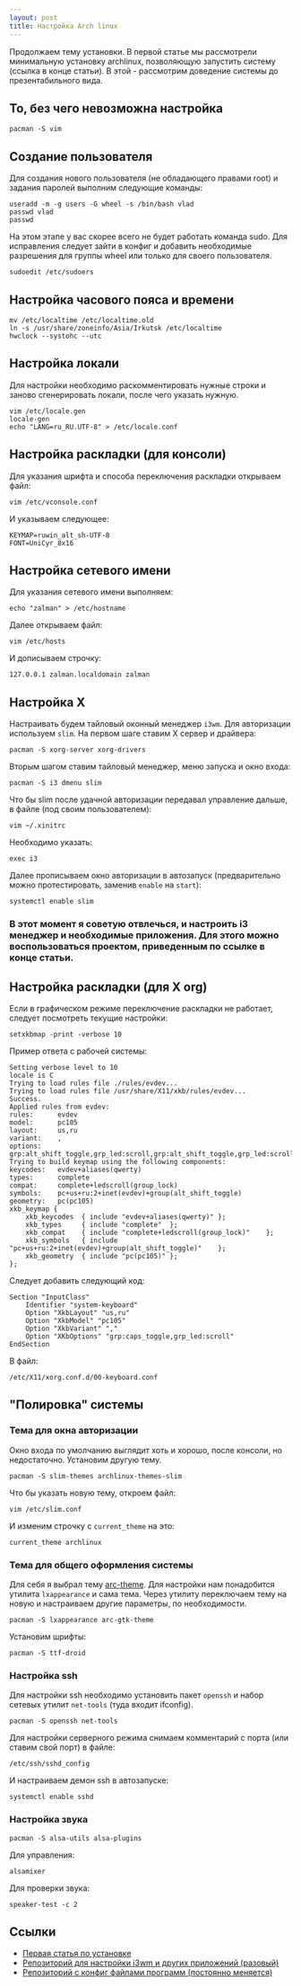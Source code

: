 ```yaml
---
layout: post
title: Настройка Arch linux
---
```


Продолжаем тему установки. В первой статье мы рассмотрели минимальную установку archlinux, позволяющую запустить систему (ссылка в конце статьи). В этой - рассмотрим доведение системы до презентабильного вида.

## То, без чего невозможна настройка

```
pacman -S vim
```

## Создание пользователя

Для создания нового пользователя (не обладающего правами root) и задания паролей выполним следующие команды:

```
useradd -m -g users -G wheel -s /bin/bash vlad
passwd vlad
passwd
```

На этом этапе у вас скорее всего не будет работать команда sudo. Для исправления следует зайти в конфиг и добавить необходимые разрешения для группы wheel или только для своего пользователя.

```
sudoedit /etc/sudoers
```

## Настройка часового пояса и времени

```
mv /etc/localtime /etc/localtime.old
ln -s /usr/share/zoneinfo/Asia/Irkutsk /etc/localtime
hwclock --systohc --utc
```

## Настройка локали

Для настройки необходимо раскомментировать нужные строки и заново сгенерировать локали, после чего указать нужную.

```
vim /etc/locale.gen
locale-gen
echo "LANG=ru_RU.UTF-8" > /etc/locale.conf
```

## Настройка раскладки (для консоли)

Для указания шрифта и способа переключения раскладки открываем файл:

```
vim /etc/vconsole.conf
```

И указываем следующее:

```
KEYMAP=ruwin_alt_sh-UTF-8
FONT=UniCyr_8x16
```

## Настройка сетевого имени

Для указания сетевого имени выполняем:

```
echo "zalman" > /etc/hostname
```

Далее открываем файл:

```
vim /etc/hosts
```

И дописываем строчку:

```
127.0.0.1 zalman.localdomain zalman
```

## Настройка X

Настраивать будем тайловый оконный менеджер `i3wm`. Для авторизации используем `slim`. На первом шаге ставим X сервер и драйвера:

```
pacman -S xorg-server xorg-drivers
```

Вторым шагом ставим тайловый менеджер, меню запуска и окно входа:

```
pacman -S i3 dmenu slim
```

Что бы slim после удачной авторизации передавал управление дальше, в файле (под своим пользователем):

```
vim ~/.xinitrc
```

Необходимо указать:

```
exec i3
```

Далее прописываем окно авторизации в автозапуск (предварительно можно протестировать, заменив `enable` на `start`):

```
systemctl enable slim
```

### В этот момент я советую отвлечься, и настроить i3 менеджер и необходимые приложения. Для этого можно воспользоваться проектом, приведенным по ссылке в конце статьи.

## Настройка раскладки (для Х org)

Если в графическом режиме переключение раскладки не работает, следует посмотреть текущие настройки:

```
setxkbmap -print -verbose 10
```

Пример ответа с рабочей системы:

```
Setting verbose level to 10
locale is C
Trying to load rules file ./rules/evdev...
Trying to load rules file /usr/share/X11/xkb/rules/evdev...
Success.
Applied rules from evdev:
rules:      evdev
model:      pc105
layout:     us,ru
variant:    ,
options:    grp:alt_shift_toggle,grp_led:scroll,grp:alt_shift_toggle,grp_led:scroll
Trying to build keymap using the following components:
keycodes:   evdev+aliases(qwerty)
types:      complete
compat:     complete+ledscroll(group_lock)
symbols:    pc+us+ru:2+inet(evdev)+group(alt_shift_toggle)
geometry:   pc(pc105)
xkb_keymap {
	xkb_keycodes  { include "evdev+aliases(qwerty)"	};
	xkb_types     { include "complete"	};
	xkb_compat    { include "complete+ledscroll(group_lock)"	};
	xkb_symbols   { include "pc+us+ru:2+inet(evdev)+group(alt_shift_toggle)"	};
	xkb_geometry  { include "pc(pc105)"	};
};
```

Следует добавить следующий код:

```
Section "InputClass"
    Identifier "system-keyboard"
	Option "XkbLayout" "us,ru"
	Option "XkbModel" "pc105"
	Option "XkbVariant" ","
	Option "XKbOptions" "grp:caps_toggle,grp_led:scroll"
EndSection
```

В файл:

```
/etc/X11/xorg.conf.d/00-keyboard.conf
```

## "Полировка" системы

### Тема для окна авторизации

Окно входа по умолчанию выглядит хоть и хорошо, после консоли, но недостаточно. Установим другую тему.

```
pacman -S slim-themes archlinux-themes-slim
```

Что бы указать новую тему, откроем файл:

```
vim /etc/slim.conf
```

И изменим строчку с `current_theme` на это:

```
current_theme archlinux
```

### Тема для общего оформления системы

Для себя я выбрал тему [arc-theme](https://github.com/horst3180/Arc-theme). Для настройки нам понадобится утилита `lxappearance` и сама тема. Через утилиту переключаем тему на новую и настраиваем другие параметры, по необходимости.

```
pacman -S lxappearance arc-gtk-theme
```

Установим шрифты:

```
pacman -S ttf-droid
```

### Настройка ssh

Для настройки ssh необходимо установить пакет `openssh` и набор сетевых утилит `net-tools` (туда входит ifconfig).

```
pacman -S openssh net-tools
```

Для настройки серверного режима снимаем комментарий с порта (или ставим свой порт) в файле:

```
/etc/ssh/sshd_config
```

И настраиваем демон ssh в автозапуске:

```
systemctl enable sshd
```

### Настройка звука

```
pacman -S alsa-utils alsa-plugins
```

Для управления:

```
alsamixer
```

Для проверки звука:

```
speaker-test -c 2
```

## Ссылки

* [Первая статья по установке](/20181104-install-arch)
* [Репозиторий для настройки i3wm и других приложений (разовый)](https://github.com/vlad-ku/i3conf)
* [Репозиторий с конфиг файлами программ (постоянно меняется)](https://github.com/vlad-ku/home-conf)
